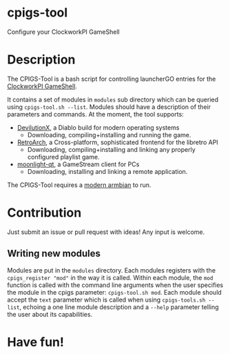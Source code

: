 
# cpigs-tool
Configure your ClockworkPI GameShell

# Description
The CPIGS-Tool is a bash script for controlling launcherGO entries for the [ClockworkPI GameShell](https://www.clockworkpi.com/gameshell).

It contains a set of modules in `modules` sub directory which can be queried using `cpigs-tool.sh --list`. Modules should have a description of their parameters and commands.
At the moment, the tool supports:

 - [DevilutionX](https://github.com/diasurgical/devilutionX), a Diablo build for modern operating systems
	 - Downloading, compiling+installing and running the game.
 - [RetroArch](https://github.com/libretro/RetroArch), a Cross-platform, sophisticated frontend for the libretro API
	 - Downloading, compiling+installing and linking any properly configured playlist game.
 - [moonlight-qt](https://github.com/moonlight-stream/moonlight-qt), a GameStream client for PCs
	 - Downloading, installing and linking a remote application.

The CPIGS-Tool requires a [modern armbian](https://github.com/uberlinuxguy/armbian-build) to run.

# Contribution
Just submit an issue or pull request with ideas! Any input is welcome.
## Writing new modules
Modules are put in the `modules` directory. Each modules registers with the `cpigs_register "mod"` in the way it is called.
Within each module, the `mod` function is called with the command line arguments when the user specifies the module in the cpigs parameter: `cpigs-tool.sh mod`.
Each module should accept the `text` parameter which is called when using `cpigs-tools.sh --list`, echoing a one line module description and a `--help` parameter telling the user about its capabilities.

# Have fun!
